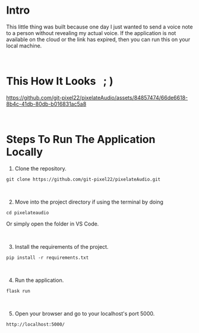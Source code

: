 # Intro
This little thing was built because one day I just wanted to send a voice note to a person without revealing my actual voice. If the application is not available on the cloud or the link has expired, then you can run this on your local machine.

&nbsp;

# This How It Looks &nbsp; ; )


https://github.com/git-pixel22/pixelateAudio/assets/84857474/66de6618-8b4c-41db-80db-b016831ac5a8

&nbsp;

# Steps To Run The Application Locally

1. Clone the repository.

```
git clone https://github.com/git-pixel22/pixelateAudio.git
```
&nbsp;

2. Move into the project directory if using the terminal by doing

```
cd pixelateaudio
```

Or simply open the folder in VS Code.

&nbsp;

3. Install the requirements of the project.

```
pip install -r requirements.txt
```

&nbsp;

4. Run the application.
```
flask run
```

&nbsp;

5. Open your browser and go to your localhost's port 5000.

```
http://localhost:5000/
```

&nbsp;
